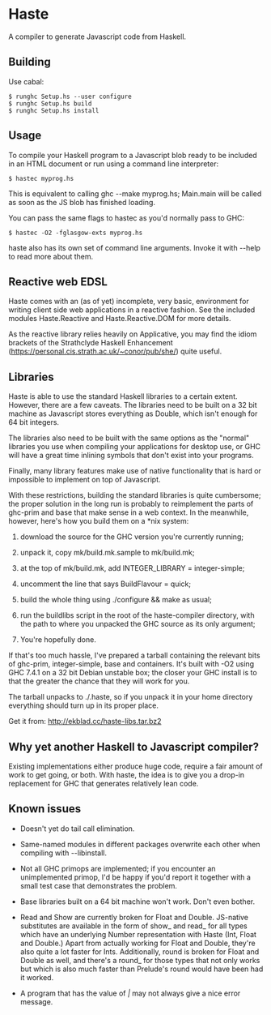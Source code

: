 Haste
=====

A compiler to generate Javascript code from Haskell.


Building
--------

Use cabal:

    $ runghc Setup.hs --user configure
    $ runghc Setup.hs build
    $ runghc Setup.hs install


Usage
-----

To compile your Haskell program to a Javascript blob ready to be included in an
HTML document or run using a command line interpreter:

    $ hastec myprog.hs

This is equivalent to calling ghc --make myprog.hs; Main.main will be called
as soon as the JS blob has finished loading.

You can pass the same flags to hastec as you'd normally pass to GHC:

    $ hastec -O2 -fglasgow-exts myprog.hs

haste also has its own set of command line arguments. Invoke it with --help to
read more about them.

Reactive web EDSL
-----------------

Haste comes with an (as of yet) incomplete, very basic, environment for writing
client side web applications in a reactive fashion. See the included modules
Haste.Reactive and Haste.Reactive.DOM for more details.

As the reactive library relies heavily on Applicative, you may find the idiom
brackets of the Strathclyde Haskell Enhancement
(https://personal.cis.strath.ac.uk/~conor/pub/she/) quite useful.


Libraries
---------

Haste is able to use the standard Haskell libraries to a certain extent.
However, there are a few caveats. The libraries need to be built on a 32 bit
machine as Javascript stores everything as Double, which isn't enough for 64
bit integers.

The libraries also need to be built with the same options as
the "normal" libraries you use when compiling your applications for desktop
use, or GHC will have a great time inlining symbols that don't exist into
your programs.

Finally, many library features make use of native functionality that is hard
or impossible to implement on top of Javascript.

With these restrictions, building the standard libraries is quite cumbersome;
the proper solution in the long run is probably to reimplement the parts of
ghc-prim and base that make sense in a web context. In the meanwhile, however,
here's how you build them on a *nix system:

1. download the source for the GHC version you're currently running;

2. unpack it, copy mk/build.mk.sample to mk/build.mk;

3. at the top of mk/build.mk, add INTEGER_LIBRARY = integer-simple;

4. uncomment the line that says BuildFlavour = quick;

5. build the whole thing using ./configure && make as usual;

6. run the buildlibs script in the root of the haste-compiler directory, with
   the path to where you unpacked the GHC source as its only argument;

7. You're hopefully done.

If that's too much hassle, I've prepared a tarball containing the relevant
bits of ghc-prim, integer-simple, base and containers. It's built with -O2
using GHC 7.4.1 on a 32 bit Debian unstable box; the closer your GHC install
is to that the greater the chance that they will work for you.

The tarball unpacks to ./.haste, so if you unpack it in your home directory
everything should turn up in its proper place.

Get it from: http://ekblad.cc/haste-libs.tar.bz2


Why yet another Haskell to Javascript compiler?
-----------------------------------------------

Existing implementations either produce huge code, require a fair amount of
work to get going, or both. With haste, the idea is to give you a drop-in
replacement for GHC that generates relatively lean code.


Known issues
------------

* Doesn't yet do tail call elimination.

* Same-named modules in different packages overwrite each other when compiling
  with --libinstall.

* Not all GHC primops are implemented; if you encounter an unimplemented
  primop, I'd be happy if you'd report it together with a small test case that
  demonstrates the problem.

* Base libraries built on a 64 bit machine won't work. Don't even bother.

* Read and Show are currently broken for Float and Double. JS-native
  substitutes are available in the form of show_ and read_ for all types which
  have an underlying Number representation with Haste (Int, Float and Double.)
  Apart from actually working for Float and Double, they're also quite a lot
  faster for Ints. Additionally, round is broken for Float and Double as well,
  and there's a round_ for those types that not only works but which is also
  much faster than Prelude's round would have been had it worked.

* A program that has the value of _|_ may not always give a nice error
  message.
